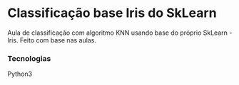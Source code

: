 # Classificação base Iris do SkLearn

Aula de classificação com algoritmo KNN usando base do próprio SkLearn - Iris.
Feito com base nas aulas.

### Tecnologias
Python3